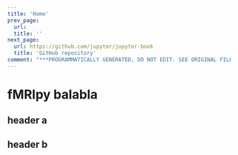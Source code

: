 ```yaml
---
title: 'Home'
prev_page:
  url: 
  title: ''
next_page:
  url: https://github.com/jupyter/jupyter-book
  title: 'GitHub repository'
comment: "***PROGRAMMATICALLY GENERATED, DO NOT EDIT. SEE ORIGINAL FILES IN /content***"
---
```

# fMRIpy balabla

## header a

## header b

